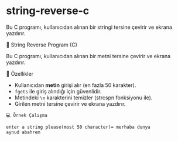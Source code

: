 # string-reverse-c
Bu C programı, kullanıcıdan alınan bir stringi tersine çevirir ve ekrana yazdırır.

🔄 String Reverse Program (C)

Bu C programı, kullanıcıdan alınan bir metni tersine çevirir ve ekrana yazdırır.

🚀 Özellikler
- Kullanıcıdan **metin** girişi alır (en fazla 50 karakter).
- `fgets` ile giriş alındığı için güvenlidir.
- Metindeki `\n` karakterini temizler (strcspn fonksiyonu ile).
- Girilen metni tersine çevirir ve ekrana yazdırır.
 ```
💻 Örnek Çalışma

 enter a string please(most 50 character)= merhaba dunya
 aynud abahrem
